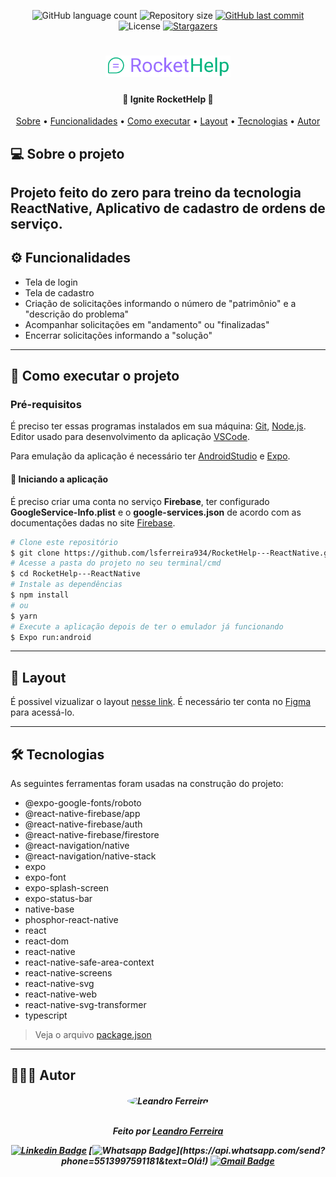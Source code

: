 <p align="center">
  <img alt="GitHub language count" src="https://img.shields.io/github/languages/count/lsferreira934/RocketHelp---ReactNative?color=%2304D361&style=for-the-badge">

  <img alt="Repository size" src="https://img.shields.io/github/repo-size/lsferreira934/RocketHelp---ReactNative?style=for-the-badge" />

  <a href="https://github.com/lsferreira934/RocketHelp---ReactNative/commits/master">
    <img alt="GitHub last commit" src="https://img.shields.io/github/last-commit/lsferreira934/RocketHelp---ReactNative?style=for-the-badge" />
  </a>

   <img alt="License" src="https://img.shields.io/badge/license-MIT-brightgreen?style=for-the-badge">

   <a href="https://github.com/lsferreira934/RocketHelp---ReactNative/stargazers">
    <img alt="Stargazers" src="https://img.shields.io/github/stars/lsferreira934/RocketHelp---ReactNative?style=for-the-badge">
  </a>
</p>

<h1 align="center">
    <img alt="Ignite-Lab" title="#Ignite-Lab" src="https://github.com/lsferreira934/RocketHelp---ReactNative/blob/master/src/assets/logo_secondary.svg" width="200px" />
</h1>

<h4 align="center">
	🚧 Ignite RocketHelp 🚧
</h4>

<p align="center">
  <a href="#--sobre-o-projeto">Sobre</a> •
  <a href="#-%EF%B8%8F-funcionalidades">Funcionalidades</a> •
  <a href="#--como-executar-o-projeto">Como executar</a> •
  <a href="#--layout">Layout</a> •
  <a href="#--tecnologias">Tecnologias</a> •
  <a href="#--autor">Autor</a>
</p>

<!-- <h1 align="center">
    <img alt="Ignite-Lab" title="#Ignite-Lab" src="https://github.com/lsferreira934/RocketHelp---ReactNative/blob/master/src/assets/linkedin.gif" width="200px" />
</h1> -->


## [](https://github.com/lsferreira934/RocketHelp---ReactNative#--sobre-o-projeto) 💻 Sobre o projeto

Projeto feito do zero para treino da tecnologia ReactNative, Aplicativo de cadastro de ordens de serviço.
---

## [](https://github.com/lsferreira934/RocketHelp---ReactNative#-%EF%B8%8F-funcionalidades) ⚙️ Funcionalidades

- Tela de login
- Tela de cadastro
- Criação de solicitações informando o número de "patrimônio" e a "descrição do problema"
- Acompanhar solicitações em "andamento" ou "finalizadas"
- Encerrar solicitações informando a "solução"
---

## [](https://github.com/lsferreira934/RocketHelp---ReactNative#--como-executar-o-projeto) 🚀 Como executar o projeto

### Pré-requisitos

É preciso ter essas programas instalados em sua máquina:
[Git](https://git-scm.com), [Node.js](https://nodejs.org/en/).
Editor usado para desenvolvimento da aplicação [VSCode](https://code.visualstudio.com/).

Para emulação da aplicação é necessário ter [AndroidStudio](https://developer.android.com/studio) e [Expo](https://expo.dev/).

#### 🧭 Iniciando a aplicação

É preciso criar uma conta no serviço **Firebase**, ter configurado **GoogleService-Info.plist** e o **google-services.json** de acordo com as documentações dadas no site [Firebase](https://firebase.google.com/).

```bash
# Clone este repositório
$ git clone https://github.com/lsferreira934/RocketHelp---ReactNative.git
# Acesse a pasta do projeto no seu terminal/cmd
$ cd RocketHelp---ReactNative
# Instale as dependências
$ npm install
# ou
$ yarn
# Execute a aplicação depois de ter o emulador já funcionando
$ Expo run:android
```

---

## [](https://github.com/lsferreira934/RocketHelp---ReactNative#--layout) 🔖 Layout

É possivel vizualizar o layout [nesse link](<https://www.figma.com/file/FbPdjKV3lcABS6RLPlmsPr/Rocket-Help---Ignite-Lab-(Community)?node-id=37%3A6>). É necessário ter conta no [Figma](http://figma.com/) para acessá-lo.

---

## [](https://github.com/lsferreira934/RocketHelp---ReactNative#--tecnologias) 🛠 Tecnologias

As seguintes ferramentas foram usadas na construção do projeto:

- @expo-google-fonts/roboto
- @react-native-firebase/app
- @react-native-firebase/auth
- @react-native-firebase/firestore
- @react-navigation/native
- @react-navigation/native-stack
- expo
- expo-font
- expo-splash-screen
- expo-status-bar
- native-base
- phosphor-react-native
- react
- react-dom
- react-native
- react-native-safe-area-context
- react-native-screens
- react-native-svg
- react-native-web
- react-native-svg-transformer
- typescript

> Veja o arquivo [package.json](https://github.com/lsferreira934/RocketHelp---ReactNative/blob/master/package.json)
---

## [](https://github.com/lsferreira934) 👨🏽‍💻 Autor
<h5 align="center">

 <img style="border-radius: 100%;" src="https://avatars.githubusercontent.com/u/56802012?v=4" width="120px;" alt="Leandro Ferreira"/>
 <br />
 <br />

Feito por <a href="https://github.com/lsferreira934/RocketHelp---ReactNative">Leandro Ferreira</a>

[![Linkedin Badge](https://img.shields.io/badge/-LinkedIn-blue?style=for-the-badge&logo=Linkedin&logoColor=white&link=https://www.linkedin.com/in/lsferreira934/)](https://www.linkedin.com/in/lsferreira934/)
[![Whatsapp Badge](https://img.shields.io/badge/-Whatsapp-4CA143?style=for-the-badge&labelColor=4CA143&logo=whatsapp&logoColor=white&link=https://api.whatsapp.com/send?phone=5513997591181&text=Olá!)](https://api.whatsapp.com/send?phone=5513997591181&text=Olá!)
[![Gmail Badge](https://img.shields.io/badge/-Gmail-c14438?style=for-the-badge&logo=Gmail&logoColor=white&link=mailto:leandrosf934@gmail.com)](mailto:leandrosf934@gmail.com)
</h5>
